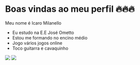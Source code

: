 # Boas vindas ao meu perfil 🔥🔥🔥



Meu nome é Icaro Milanello
- Eu estudo na E.E José Ometto 
- Estou me formando no encino médio
- Jogo vários jogos online
- Toco guitarra e cavaquinho


![](https://media1.tenor.com/m/pXbU7RAcQ4MAAAAd/kawaii-kanye-west.gif)
![](https://media1.tenor.com/m/LuWrjjRBpBQAAAAC/ernie-weed.gif)





